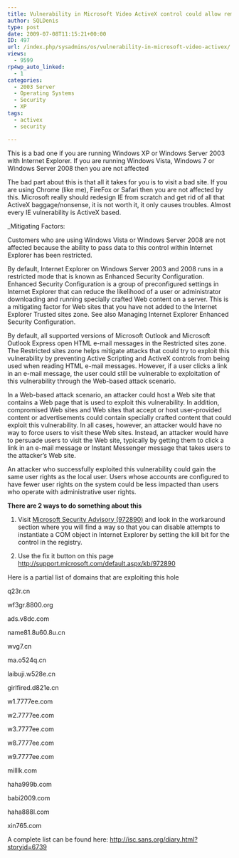 ```yaml
---
title: Vulnerability in Microsoft Video ActiveX control could allow remote code execution
author: SQLDenis
type: post
date: 2009-07-08T11:15:21+00:00
ID: 497
url: /index.php/sysadmins/os/vulnerability-in-microsoft-video-activex/
views:
  - 9599
rp4wp_auto_linked:
  - 1
categories:
  - 2003 Server
  - Operating Systems
  - Security
  - XP
tags:
  - activex
  - security

---
```

This is a bad one if you are running Windows XP or Windows Server 2003 with Internet Explorer. If you are running Windows Vista, Windows 7 or Windows Server 2008 then you are not affected

The bad part about this is that all it takes for you is to visit a bad site. If you are using Chrome (like me), FireFox or Safari then you are not affected by this. Microsoft really should redesign IE from scratch and get rid of all that ActiveX baggage/nonsense, it is not worth it, it only causes troubles. Almost every IE vulnerability is ActiveX based.

_Mitigating Factors:</p> 

Customers who are using Windows Vista or Windows Server 2008 are not affected because the ability to pass data to this control within Internet Explorer has been restricted.

By default, Internet Explorer on Windows Server 2003 and 2008 runs in a restricted mode that is known as Enhanced Security Configuration. Enhanced Security Configuration is a group of preconfigured settings in Internet Explorer that can reduce the likelihood of a user or administrator downloading and running specially crafted Web content on a server. This is a mitigating factor for Web sites that you have not added to the Internet Explorer Trusted sites zone. See also Managing Internet Explorer Enhanced Security Configuration.

By default, all supported versions of Microsoft Outlook and Microsoft Outlook Express open HTML e-mail messages in the Restricted sites zone. The Restricted sites zone helps mitigate attacks that could try to exploit this vulnerability by preventing Active Scripting and ActiveX controls from being used when reading HTML e-mail messages. However, if a user clicks a link in an e-mail message, the user could still be vulnerable to exploitation of this vulnerability through the Web-based attack scenario.

In a Web-based attack scenario, an attacker could host a Web site that contains a Web page that is used to exploit this vulnerability. In addition, compromised Web sites and Web sites that accept or host user-provided content or advertisements could contain specially crafted content that could exploit this vulnerability. In all cases, however, an attacker would have no way to force users to visit these Web sites. Instead, an attacker would have to persuade users to visit the Web site, typically by getting them to click a link in an e-mail message or Instant Messenger message that takes users to the attacker&#8217;s Web site.

An attacker who successfully exploited this vulnerability could gain the same user rights as the local user. Users whose accounts are configured to have fewer user rights on the system could be less impacted than users who operate with administrative user rights.</em>

**There are 2 ways to do something about this**
  
1) Visit [Microsoft Security Advisory (972890)][1] and look in the workaround section where you will find a way so that you can disable attempts to instantiate a COM object in Internet Explorer by setting the kill bit for the control in the registry.

2) Use the fix it button on this page http://support.microsoft.com/default.aspx/kb/972890

Here is a partial list of domains that are exploiting this hole

q23r.cn
  
wf3gr.8800.org
  
ads.v8dc.com
  
name81.8u60.8u.cn
  
wvg7.cn
  
ma.o524q.cn
  
laibuji.w528e.cn
  
girlfired.d821e.cn
  
w1.7777ee.com
  
w2.7777ee.com
  
w3.7777ee.com
  
w8.7777ee.com
  
w9.7777ee.com
  
milllk.com
  
haha999b.com
  
babi2009.com
  
haha888l.com
  
xin765.com

A complete list can be found here: http://isc.sans.org/diary.html?storyid=6739

 [1]: http://www.microsoft.com/technet/security/advisory/972890.mspx